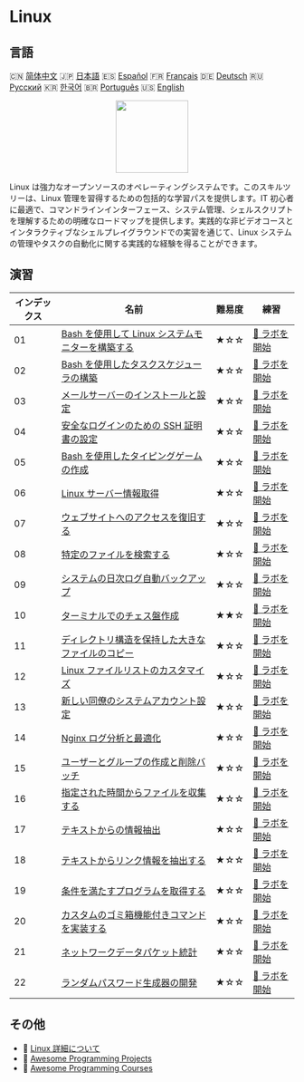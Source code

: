 # Linux

## 言語

🇨🇳 [简体中文](README_zh.md) 🇯🇵 [日本語](README_ja.md) 🇪🇸 [Español](README_es.md) 🇫🇷 [Français](README_fr.md) 🇩🇪 [Deutsch](README_de.md) 🇷🇺 [Русский](README_ru.md) 🇰🇷 [한국어](README_ko.md) 🇧🇷 [Português](README_pt.md) 🇺🇸 [English](README.md) 

<div align="center">
<img width="128px" src="https://file.labex.io/path/k5LXo5b82pJm.png">
</div>

Linux は強力なオープンソースのオペレーティングシステムです。このスキルツリーは、Linux 管理を習得するための包括的な学習パスを提供します。IT 初心者に最適で、コマンドラインインターフェース、システム管理、シェルスクリプトを理解するための明確なロードマップを提供します。実践的な非ビデオコースとインタラクティブなシェルプレイグラウンドでの実習を通じて、Linux システムの管理やタスクの自動化に関する実践的な経験を得ることができます。

## 演習

|   インデックス | 名前                                                                                                                            | 難易度   | 練習                                                                                                |
|----------------|---------------------------------------------------------------------------------------------------------------------------------|----------|-----------------------------------------------------------------------------------------------------|
|             01 | [Bash を使用して Linux システムモニターを構築する](https://labex.io/ja/courses/project-build-a-linux-system-monitor-using-bash) | ★☆☆      | [🚀 ラボを開始](https://labex.io/ja/courses/project-build-a-linux-system-monitor-using-bash)        |
|             02 | [Bash を使用したタスクスケジューラの構築](https://labex.io/ja/courses/project-build-a-task-scheduler-using-bash)                | ★☆☆      | [🚀 ラボを開始](https://labex.io/ja/courses/project-build-a-task-scheduler-using-bash)              |
|             03 | [メールサーバーのインストールと設定](https://labex.io/ja/courses/project-installing-and-configuring-a-mail-server)              | ★☆☆      | [🚀 ラボを開始](https://labex.io/ja/courses/project-installing-and-configuring-a-mail-server)       |
|             04 | [安全なログインのための SSH 証明書の設定](https://labex.io/ja/courses/project-certificate-configuration)                        | ★☆☆      | [🚀 ラボを開始](https://labex.io/ja/courses/project-certificate-configuration)                      |
|             05 | [Bash を使用したタイピングゲームの作成](https://labex.io/ja/courses/project-creating-a-typing-game-using-bash)                  | ★☆☆      | [🚀 ラボを開始](https://labex.io/ja/courses/project-creating-a-typing-game-using-bash)              |
|             06 | [Linux サーバー情報取得](https://labex.io/ja/courses/project-get-system-information)                                            | ★☆☆      | [🚀 ラボを開始](https://labex.io/ja/courses/project-get-system-information)                         |
|             07 | [ウェブサイトへのアクセスを復旧する](https://labex.io/ja/courses/project-restore-access-to-website)                             | ★☆☆      | [🚀 ラボを開始](https://labex.io/ja/courses/project-restore-access-to-website)                      |
|             08 | [特定のファイルを検索する](https://labex.io/ja/courses/project-searching-for-specific-files)                                    | ★☆☆      | [🚀 ラボを開始](https://labex.io/ja/courses/project-searching-for-specific-files)                   |
|             09 | [システムの日次ログ自動バックアップ](https://labex.io/ja/courses/project-log-backup)                                            | ★☆☆      | [🚀 ラボを開始](https://labex.io/ja/courses/project-log-backup)                                     |
|             10 | [ターミナルでのチェス盤作成](https://labex.io/ja/courses/project-chess-board-in-terminal)                                       | ★★☆      | [🚀 ラボを開始](https://labex.io/ja/courses/project-chess-board-in-terminal)                        |
|             11 | [ディレクトリ構造を保持した大きなファイルのコピー](https://labex.io/ja/courses/project-copy-specified-files)                    | ★☆☆      | [🚀 ラボを開始](https://labex.io/ja/courses/project-copy-specified-files)                           |
|             12 | [Linux ファイルリストのカスタマイズ](https://labex.io/ja/courses/project-directory-size)                                        | ★☆☆      | [🚀 ラボを開始](https://labex.io/ja/courses/project-directory-size)                                 |
|             13 | [新しい同僚のシステムアカウント設定](https://labex.io/ja/courses/project-new-colleague-system-account-setup)                    | ★☆☆      | [🚀 ラボを開始](https://labex.io/ja/courses/project-new-colleague-system-account-setup)             |
|             14 | [Nginx ログ分析と最適化](https://labex.io/ja/courses/project-log-analysis)                                                      | ★☆☆      | [🚀 ラボを開始](https://labex.io/ja/courses/project-log-analysis)                                   |
|             15 | [ユーザーとグループの作成と削除バッチ](https://labex.io/ja/courses/project-bulk-creation-and-deletion-of-users-and-groups)      | ★☆☆      | [🚀 ラボを開始](https://labex.io/ja/courses/project-bulk-creation-and-deletion-of-users-and-groups) |
|             16 | [指定された時間からファイルを収集する](https://labex.io/ja/courses/project-collect-files-from-specified-time)                   | ★☆☆      | [🚀 ラボを開始](https://labex.io/ja/courses/project-collect-files-from-specified-time)              |
|             17 | [テキストからの情報抽出](https://labex.io/ja/courses/project-extracting-information-from-text)                                  | ★☆☆      | [🚀 ラボを開始](https://labex.io/ja/courses/project-extracting-information-from-text)               |
|             18 | [テキストからリンク情報を抽出する](https://labex.io/ja/courses/project-extracting-link-information-from-text)                   | ★☆☆      | [🚀 ラボを開始](https://labex.io/ja/courses/project-extracting-link-information-from-text)          |
|             19 | [条件を満たすプログラムを取得する](https://labex.io/ja/courses/project-get-program-that-satisfies-the-condition)                | ★☆☆      | [🚀 ラボを開始](https://labex.io/ja/courses/project-get-program-that-satisfies-the-condition)       |
|             20 | [カスタムのゴミ箱機能付きコマンドを実装する](https://labex.io/ja/courses/project-avoid-accidental-deletion)                     | ★☆☆      | [🚀 ラボを開始](https://labex.io/ja/courses/project-avoid-accidental-deletion)                      |
|             21 | [ネットワークデータパケット統計](https://labex.io/ja/courses/project-network-data-packet-statistics)                            | ★☆☆      | [🚀 ラボを開始](https://labex.io/ja/courses/project-network-data-packet-statistics)                 |
|             22 | [ランダムパスワード生成器の開発](https://labex.io/ja/courses/project-password-generator)                                        | ★☆☆      | [🚀 ラボを開始](https://labex.io/ja/courses/project-password-generator)                             |

## その他

- 🔗 [Linux 詳細について](https://labex.io/ja/skilltrees/linux)
- 🔗 [Awesome Programming Projects](https://github.com/labex-labs/awesome-programming-projects)
- 🔗 [Awesome Programming Courses](https://github.com/labex-labs/awesome-programming-courses)


